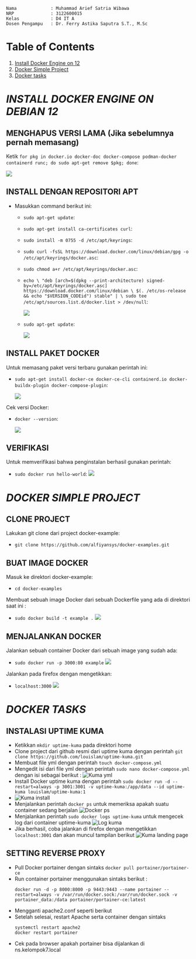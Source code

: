 ```copy code 
Nama             : Muhammad Arief Satria Wibawa
NRP              : 3122600015
Kelas            : D4 IT A
Dosen Pengampu   : Dr. Ferry Astika Saputra S.T., M.Sc
```

# Table of Contents
1. [Install Docker Engine on 12](#installDocker)
2. [Docker Simple Project](#dockerSimple)
3. [Docker tasks](#DockerTasks)

# _INSTALL DOCKER ENGINE ON DEBIAN 12_ <a id="installDocker"></a>

## MENGHAPUS VERSI LAMA (Jika sebelumnya pernah memasang)

Ketik `for pkg in docker.io docker-doc docker-compose podman-docker containerd runc; do sudo apt-get remove $pkg; done`:
  
  ![](assets/docker1.png)

## INSTALL DENGAN REPOSITORI APT

- Masukkan command berikut ini:
  - `sudo apt-get update`:
  - `sudo apt-get install ca-certificates curl`:
  - `sudo install -m 0755 -d /etc/apt/keyrings`:
  - `sudo curl -fsSL https://download.docker.com/linux/debian/gpg -o /etc/apt/keyrings/docker.asc`:
  - `sudo chmod a+r /etc/apt/keyrings/docker.asc`:
  - `echo \
  "deb [arch=$(dpkg --print-architecture) signed-by=/etc/apt/keyrings/docker.asc] https://download.docker.com/linux/debian \
  $(. /etc/os-release && echo "$VERSION_CODEid") stable" | \
  sudo tee /etc/apt/sources.list.d/docker.list > /dev/null`:

      ![](assets/docker2.png)
  - `sudo apt-get update`:
    
      ![](assets/dockera.png)
  
## INSTALL PAKET DOCKER

Untuk memasang paket versi terbaru gunakan perintah ini:
  - `sudo apt-get install docker-ce docker-ce-cli containerd.io docker-buildx-plugin docker-compose-plugin`:
    
      ![](assets/docker3.png)
    
Cek versi Docker:
  - `docker --version`:
    
      ![](assets/dockerb.png)

## VERIFIKASI

Untuk memverifikasi bahwa penginstalan berhasil gunakan perintah:
  - `sudo docker run hello-world`:
    ![](assets/dockerc.png)


# _DOCKER SIMPLE PROJECT_ <a id="dockerSimple"></a>

## CLONE PROJECT

Lakukan git clone dari project docker-example: 
  - `git clone https://github.com/alfiyansys/docker-examples.git`
  
## BUAT IMAGE DOCKER

Masuk ke direktori docker-example: 
- `cd docker-examples`

Membuat sebuah image Docker dari sebuah Dockerfile yang ada di direktori saat ini : 
- `sudo docker build -t example .`
    ![](assets/docktest-1.png)

## MENJALANKAN DOCKER

Jalankan sebuah container Docker dari sebuah image yang sudah ada: 
- `sudo docker run -p 3000:80 example`
    ![](assets/docktest2.png)
    
Jalankan pada firefox dengan mengetikkan: 
- `localhost:3000`
    ![](assets/docktest3.png)

# _DOCKER TASKS_ <a id="dockerTasks"></a>
## INSTALASI UPTIME KUMA
- Ketikkan `mkdir uptime-kuma` pada direktori home
- Clone project dari github resmi dari uptime kuma dengan perintah `git clone https://github.com/louislam/uptime-kuma.git`
- Membuat file yml dengan perintah `touch docker-compose.yml`
- Mengedit isi dari file yml dengan perintah `sudo nano docker-compose.yml` dengan isi sebagai berikut : 
![Kuma yml](assets/yamlFile.png)
- Install Docker uptime kuma dengan perintah `sudo docker run -d --restart=always -p 3001:3001 -v uptime-kuma:/app/data --id uptime-kuma louislam/uptime-kuma:1`
- ![Kuma install](assets/installKuma.jpg)
- Menjalankan perintah `docker ps` untuk memeriksa apakah suatu container sedang berjalan
![Docker ps](assets/dockerPs.jpg)
- Menjalankan perintah `sudo docker logs uptime-kuma` untuk mengecek log dari container uptime-kuma
![Log kuma](assets/logsKuma.jpg)
- Jika berhasil, coba jalankan di firefox dengan mengetikkan `localhost:3001` dan akan muncul tampilan berikut
![Kuma landing page](assets/kumaLanding.jpg)

## SETTING REVERSE PROXY  
- Pull Docker portainer dengan sintaks `docker pull portainer/portainer-ce`
- Run container portainer menggunakan sintaks berikut :
  ```
  docker run -d -p 8000:8000 -p 9443:9443 --name portainer --restart=always -v /var/run/docker.sock:/var/run/docker.sock -v portainer_data:/data portainer/portainer-ce:latest
  ```
- Mengganti apache2.conf seperti berikut
- Setelah selesai, restart Apache serta container dengan sintaks
  ```
  systemctl restart apache2
  docker restart portainer  
  ```
- Cek pada browser apakah portainer bisa dijalankan di ns.kelompok7.local